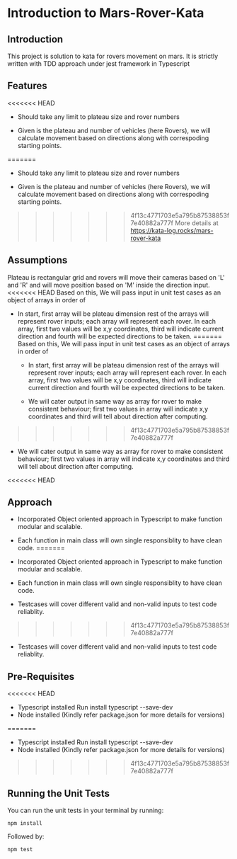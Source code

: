 # Introduction to Mars-Rover-Kata

## Introduction

This project is solution to kata for rovers movement on mars.
It is strictly written with TDD approach under jest framework in Typescript

## Features

<<<<<<< HEAD
- Should take any limit to plateau size and rover numbers

- Given is the plateau and number of vehicles (here Rovers), we will calculate movement based on directions along with correspoding starting points.

=======
* Should take any limit to plateau size and rover numbers

* Given is the plateau and number of vehicles (here Rovers), we will calculate movement based on directions along with correspoding starting points.
  
>>>>>>> 4f13c4771703e5a795b87538853f7e40882a777f
  More details at https://kata-log.rocks/mars-rover-kata

## Assumptions

Plateau is rectangular grid and rovers will move their cameras based on 'L' and 'R' and will move position based on 'M' inside the direction input.
<<<<<<< HEAD
Based on this, We will pass input in unit test cases as an object of arrays in order of

- In start, first array will be plateau dimension
  rest of the arrays will represent rover inputs; each array will represent each rover.
  In each array, first two values will be x,y coordinates, third will indicate current direction and fourth will be expected directions to be taken.
=======
Based on this, We will pass input in unit test cases as an object of arrays in order of 
   * In start, first array will be plateau dimension
     rest of the arrays will represent rover inputs; each array will represent each rover.
     In each array, first two values will be x,y coordinates, third will indicate current direction and fourth will be expected directions to be taken.

   * We will cater output in same way as array for rover to make consistent behaviour; 
      first two values in array will indicate x,y coordinates and third will tell about direction after computing.
>>>>>>> 4f13c4771703e5a795b87538853f7e40882a777f

- We will cater output in same way as array for rover to make consistent behaviour;
  first two values in array will indicate x,y coordinates and third will tell about direction after computing.

<<<<<<< HEAD
## Approach

- Incorporated Object oriented approach in Typescript to make function modular and scalable.

- Each function in main class will own single responsiblity to have clean code.
=======
* Incorporated Object oriented approach in Typescript to make function modular and scalable.

* Each function in main class will own single responsiblity to have clean code.

* Testcases will cover different valid and non-valid inputs to test code reliablity.      
>>>>>>> 4f13c4771703e5a795b87538853f7e40882a777f

- Testcases will cover different valid and non-valid inputs to test code reliablity.

## Pre-Requisites

<<<<<<< HEAD
- Typescript installed
  Run install typescript --save-dev
- Node installed
  (Kindly refer package.json for more details for versions)

=======
* Typescript installed
   Run install typescript --save-dev
* Node installed 
(Kindly refer package.json for more details for versions)



>>>>>>> 4f13c4771703e5a795b87538853f7e40882a777f
## Running the Unit Tests

You can run the unit tests in your terminal by running:

`npm install`

Followed by:

`npm test`
